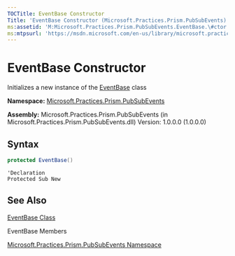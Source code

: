 ```yaml
---
TOCTitle: EventBase Constructor
Title: 'EventBase Constructor (Microsoft.Practices.Prism.PubSubEvents)'
ms:assetid: 'M:Microsoft.Practices.Prism.PubSubEvents.EventBase.\#ctor'
ms:mtpsurl: 'https://msdn.microsoft.com/en-us/library/microsoft.practices.prism.pubsubevents.eventbase.eventbase(v=pandp.50)'
---
```


# EventBase Constructor

Initializes a new instance of the [EventBase](https://msdn.microsoft.com/en-us/library/microsoft.practices.prism.pubsubevents.eventbase(v=pandp.50)) class

**Namespace:** [Microsoft.Practices.Prism.PubSubEvents](https://msdn.microsoft.com/en-us/library/microsoft.practices.prism.pubsubevents(v=pandp.50))

**Assembly:** Microsoft.Practices.Prism.PubSubEvents (in Microsoft.Practices.Prism.PubSubEvents.dll) Version: 1.0.0.0 (1.0.0.0)

## Syntax

```C#
protected EventBase()
```

```VB
'Declaration
Protected Sub New
```

## See Also

[EventBase Class](https://msdn.microsoft.com/en-us/library/microsoft.practices.prism.pubsubevents.eventbase(v=pandp.50))

EventBase Members

[Microsoft.Practices.Prism.PubSubEvents Namespace](https://msdn.microsoft.com/en-us/library/microsoft.practices.prism.pubsubevents(v=pandp.50))

